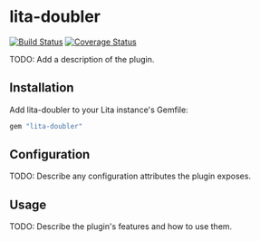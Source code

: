 # lita-doubler

[![Build Status](https://travis-ci.org/white3/lita-doubler.png?branch=master)](https://travis-ci.org/white3/lita-doubler)
[![Coverage Status](https://coveralls.io/repos/white3/lita-doubler/badge.png)](https://coveralls.io/r/white3/lita-doubler)

TODO: Add a description of the plugin.

## Installation

Add lita-doubler to your Lita instance's Gemfile:

``` ruby
gem "lita-doubler"
```

## Configuration

TODO: Describe any configuration attributes the plugin exposes.

## Usage

TODO: Describe the plugin's features and how to use them.
